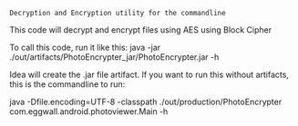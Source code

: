 	Decryption and Encryption utility for the commandline

This code will decrypt and encrypt files using AES using Block Cipher

To call this code, run it like this:
java -jar ./out/artifacts/PhotoEncrypter_jar/PhotoEncrypter.jar -h

 Idea will create the .jar file artifact. If you want to run this without
artifacts, this is the commandline to run:

java -Dfile.encoding=UTF-8 -classpath ./out/production/PhotoEncrypter com.eggwall.android.photoviewer.Main  -h
